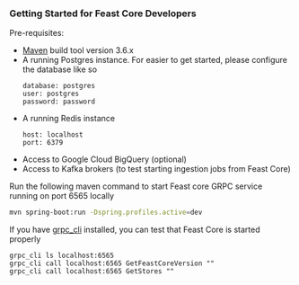### Getting Started for Feast Core Developers

Pre-requisites:
- [Maven](https://maven.apache.org/install.html) build tool version 3.6.x
- A running Postgres instance. For easier to get started, please configure the database like so
  ```
  database: postgres
  user: postgres 
  password: password
  ``` 
- A running Redis instance
  ```
  host: localhost
  port: 6379
  ```
- Access to Google Cloud BigQuery (optional)
- Access to Kafka brokers (to test starting ingestion jobs from Feast Core)

Run the following maven command to start Feast core GRPC service running on port 6565 locally
```bash
mvn spring-boot:run -Dspring.profiles.active=dev
```

If you have [grpc_cli](https://github.com/grpc/grpc/blob/master/doc/command_line_tool.md) installed, you can test that Feast Core is started properly
```
grpc_cli ls localhost:6565
grpc_cli call localhost:6565 GetFeastCoreVersion ""
grpc_cli call localhost:6565 GetStores ""
```